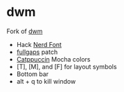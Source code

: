 # dwm

Fork of [dwm](https://git.suckless.org/dwm/)

- Hack [Nerd Font](https://www.nerdfonts.com/)
- [fullgaps](https://dwm.suckless.org/patches/fullgaps/) patch
- [Catppuccin](https://github.com/catppuccin) Mocha colors
- [T], [M], and [F] for layout symbols
- Bottom bar
- alt + q to kill window
